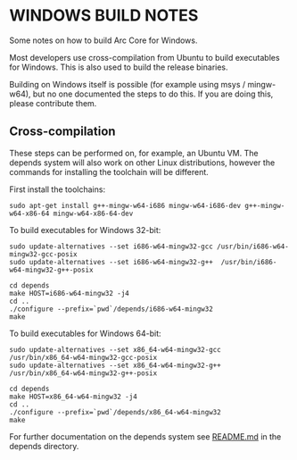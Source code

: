 WINDOWS BUILD NOTES
====================

Some notes on how to build Arc Core for Windows.

Most developers use cross-compilation from Ubuntu to build executables for
Windows. This is also used to build the release binaries.

Building on Windows itself is possible (for example using msys / mingw-w64),
but no one documented the steps to do this. If you are doing this, please contribute them.

Cross-compilation
-------------------




These steps can be performed on, for example, an Ubuntu VM. The depends system
will also work on other Linux distributions, however the commands for
installing the toolchain will be different.

First install the toolchains:

    sudo apt-get install g++-mingw-w64-i686 mingw-w64-i686-dev g++-mingw-w64-x86-64 mingw-w64-x86-64-dev

To build executables for Windows 32-bit:

	sudo update-alternatives --set i686-w64-mingw32-gcc /usr/bin/i686-w64-mingw32-gcc-posix
	sudo update-alternatives --set i686-w64-mingw32-g++  /usr/bin/i686-w64-mingw32-g++-posix

    cd depends
    make HOST=i686-w64-mingw32 -j4
    cd ..
    ./configure --prefix=`pwd`/depends/i686-w64-mingw32
    make

To build executables for Windows 64-bit:

	sudo update-alternatives --set x86_64-w64-mingw32-gcc  /usr/bin/x86_64-w64-mingw32-gcc-posix
	sudo update-alternatives --set x86_64-w64-mingw32-g++  /usr/bin/x86_64-w64-mingw32-g++-posix

    cd depends
    make HOST=x86_64-w64-mingw32 -j4
    cd ..
    ./configure --prefix=`pwd`/depends/x86_64-w64-mingw32
    make

For further documentation on the depends system see [README.md](../depends/README.md) in the depends directory.

